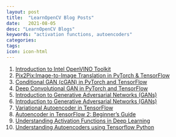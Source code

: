 ```yaml
---
layout: post
title:  "LearnOpenCV Blog Posts"
date:   2021-08-05
desc: "LearnOpenCV Blogs"
keywords: "activation functions, autoencoders"
categories:
tags: 
icon: icon-html
---
```



<ol>
<li> <a href="https://learnopencv.com/introduction-to-intel-openvino-toolkit/" target="_blank">	
Introduction to Intel OpenVINO Toolkit</a> </li>    
  
<li> <a href="https://learnopencv.com/paired-image-to-image-translation-pix2pix/" target="_blank">	
Pix2Pix:Image-to-Image Translation in PyTorch & TensorFlow</a> </li>   
  
<li> <a href="https://learnopencv.com/conditional-gan-cgan-in-pytorch-and-tensorflow/" target="_blank">	
Conditional GAN (cGAN) in PyTorch and TensorFlow</a> </li>   
  
<li> <a href="https://learnopencv.com/deep-convolutional-gan-in-pytorch-and-tensorflow/" target="_blank">	
Deep Convolutional GAN in PyTorch and TensorFlow</a> </li>   
  
<li> <a href="https://learnopencv.com/introduction-to-generative-adversarial-networks/" target="_blank">Introduction to Generative Adversarial Networks (GANs)</a> </li>   
  
<li> <a href="https://learnopencv.com/introduction-to-generative-adversarial-networks/" target="_blank">Introduction to Generative Adversarial Networks (GANs)</a></li>  
  
<li> <a href="https://learnopencv.com/variational-autoencoder-in-tensorflow/" target="_blank">Variational Autoencoder in TensorFlow</a></li>
  
<li> <a href="https://learnopencv.com/autoencoder-in-tensorflow-2-beginners-guide/" target="_blank">Autoencoder in TensorFlow 2: Beginner’s Guide</a> </li>
  
<li> <a href="https://www.learnopencv.com/understanding-activation-functions-in-deep-learning/" target="_blank">Understanding Activation Functions in Deep Learning</a> </li>

<li><a href="https://www.learnopencv.com/understanding-autoencoders-using-tensorflow-python/" target="_blank">Understanding Autoencoders using Tensorflow Python</a></li>
</ol>

